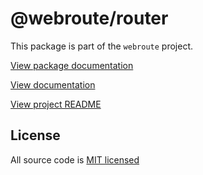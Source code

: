 # @webroute/router

This package is part of the `webroute` project.

[View package documentation](https://webroute.vercel.app/docs/router)

[View documentation](https://webroute.vercel.app/docs/router)

[View project README](https://github.com/sinclairnick/webroute/README.md)

## License

All source code is [MIT licensed](./LICENSE)